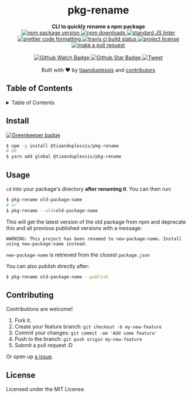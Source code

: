 
<h1 align="center">pkg-rename</h1>
<div align="center">
  <strong>CLI to quickly rename a npm package</strong>
</div>
<div align="center">
  <a href="https://npmjs.org/package/@tiaanduplessis/pkg-rename">
    <img src="https://img.shields.io/npm/v/@tiaanduplessis/pkg-rename.svg?style=flat-square" alt="npm package version" />
  </a>
  <a href="https://npmjs.org/package/@tiaanduplessis/pkg-rename">
  <img src="https://img.shields.io/npm/dm/@tiaanduplessis/pkg-rename.svg?style=flat-square" alt="npm downloads" />
  </a>
  <a href="https://github.com/feross/standard">
    <img src="https://img.shields.io/badge/code%20style-standard-brightgreen.svg?style=flat-square" alt="standard JS linter" />
  </a>
  <a href="https://github.com/prettier/prettier">
    <img src="https://img.shields.io/badge/styled_with-prettier-ff69b4.svg?style=flat-square" alt="prettier code formatting" />
  </a>
  <a href="https://travis-ci.org/tiaanduplessis/pkg-rename">
    <img src="https://img.shields.io/travis/tiaanduplessis/pkg-rename.svg?style=flat-square" alt="travis ci build status" />
  </a>
  <a href="https://github.com/tiaanduplessis/pkg-rename/blob/master/LICENSE">
    <img src="https://img.shields.io/npm/l/@tiaanduplessis/pkg-rename.svg?style=flat-square" alt="project license" />
  </a>
  <a href="http://makeapullrequest.com">
    <img src="https://img.shields.io/badge/PRs-welcome-brightgreen.svg?style=flat-square" alt="make a pull request" />
  </a>
</div>
<br>
<div align="center">
  <a href="https://github.com/tiaanduplessis/pkg-rename/watchers">
    <img src="https://img.shields.io/github/watchers/tiaanduplessis/pkg-rename.svg?style=social" alt="Github Watch Badge" />
  </a>
  <a href="https://github.com/tiaanduplessis/pkg-rename/stargazers">
    <img src="https://img.shields.io/github/stars/tiaanduplessis/pkg-rename.svg?style=social" alt="Github Star Badge" />
  </a>
  <a href="https://twitter.com/intent/tweet?text=Check%20out%20pkg-rename!%20https://github.com/tiaanduplessis/pkg-rename%20%F0%9F%91%8D">
    <img src="https://img.shields.io/twitter/url/https/github.com/tiaanduplessis/pkg-rename.svg?style=social" alt="Tweet" />
  </a>
</div>
<br>
<div align="center">
  Built with ❤︎ by <a href="https://github.com/tiaanduplessis">tiaanduplessis</a> and <a href="https://github.com/tiaanduplessis/pkg-rename/contributors">contributors</a>
</div>

<h2>Table of Contents</h2>
<details>
  <summary>Table of Contents</summary>
  <li><a href="#install">Install</a></li>
  <li><a href="#usage">Usage</a></li>
  <li><a href="#contribute">Contribute</a></li>
  <li><a href="#license">License</a></li>
</details>

## Install

[![Greenkeeper badge](https://badges.greenkeeper.io/tiaanduplessis/pkg-rename.svg)](https://greenkeeper.io/)

```sh
$ npm -g install @tiaanduplessis/pkg-rename
# OR
$ yarn add global @tiaanduplessis/pkg-rename
```

## Usage

`cd` into your package's directory **after renaming it**. You can then run:

```sh
$ pkg-rename old-package-name
# or 
$ pkg-rename --old=old-package-name
```

This will get the latest version of the old package from npm and deprecate this and all previous published versions with a message:

```
WARNING: This project has been renamed to new-package-name. Install using new-package-name instead.
```

`new-package-name` is retrieved from the closest `package.json`

You can also publish directly after: 

```sh
$ pkg-rename old-package-name --publish
```

## Contributing

Contributions are welcome!

1. Fork it.
2. Create your feature branch: `git checkout -b my-new-feature`
3. Commit your changes: `git commit -am 'Add some feature'`
4. Push to the branch: `git push origin my-new-feature`
5. Submit a pull request :D

Or open up [a issue](https://github.com/tiaanduplessis/pkg-rename/issues).

## License

Licensed under the MIT License.
